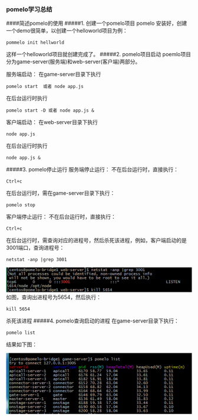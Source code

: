 ### pomelo学习总结

####简述pomelo的使用
#####1. 创建一个pomelo项目
pomelo 安装好，创建一个demo很简单，以创建一个helloworld项目为例：
	
	pommelo init hellworld
这样一个helloworld项目就创建完成了。
#####2. pomelo项目启动
poemlo项目分为game-server(服务端)和web-server(客户端)两部分。

服务端启动：  在game-server目录下执行

	pomelo start  或者 node app.js

在后台运行时执行
	
	pomelo start -D 或者 node app.js & 

客户端启动： 在web-server目录下执行

	node app.js

在后台运行时执行
	
	node app.js & 
#####3. pomelo停止运行
服务端停止运行： 不在后台运行时，直接执行：

	Ctrl+c

在后台运行时，需在game-server目录下执行：

	pomelo stop
客户端停止运行：  不在后台运行时，直接执行：

	Ctrl+c

在后台运行时，需查询对应的进程号，然后杀死该进程，例如，客户端启动的是3001端口，查询进程号：

	netstat -anp |grep 3001
![](./images/webserver.png)
如图，查询出进程号为5654，然后执行：

	kill 5654

杀死该进程
#####4. pomelo查询启动的进程
在game-server目录下执行：
	
	pomelo list
结果如下图：

![](./images/list.png)
